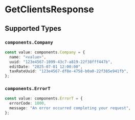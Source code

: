 # GetClientsResponse


## Supported Types

### `components.Company`

```typescript
const value: components.Company = {
  name: "<value>",
  uuid: "123e4567-1099-43c7-a819-22f38fff447b",
  editDate: "2025-07-01 12:00:00",
  taxRateUuid: "123e4567-df8e-4758-b0a0-22f385e941fb",
};
```

### `components.ErrorT`

```typescript
const value: components.ErrorT = {
  errorCode: 1000,
  message: "An error occurred completing your request",
};
```

